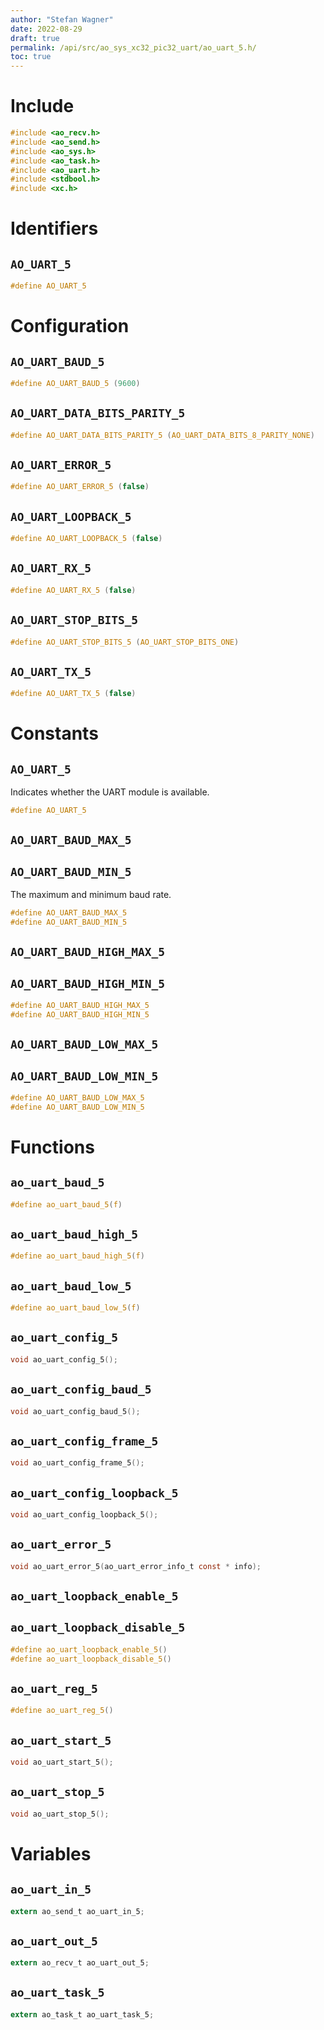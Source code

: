 ```yaml
---
author: "Stefan Wagner"
date: 2022-08-29
draft: true
permalink: /api/src/ao_sys_xc32_pic32_uart/ao_uart_5.h/
toc: true
---
```


# Include

```c
#include <ao_recv.h>
#include <ao_send.h>
#include <ao_sys.h>
#include <ao_task.h>
#include <ao_uart.h>
#include <stdbool.h>
#include <xc.h>
```

# Identifiers

## `AO_UART_5`

```c
#define AO_UART_5
```

# Configuration

## `AO_UART_BAUD_5`

```c
#define AO_UART_BAUD_5 (9600)
```

## `AO_UART_DATA_BITS_PARITY_5`

```c
#define AO_UART_DATA_BITS_PARITY_5 (AO_UART_DATA_BITS_8_PARITY_NONE)
```

## `AO_UART_ERROR_5`

```c
#define AO_UART_ERROR_5 (false)
```

## `AO_UART_LOOPBACK_5`

```c
#define AO_UART_LOOPBACK_5 (false)
```

## `AO_UART_RX_5`

```c
#define AO_UART_RX_5 (false)
```

## `AO_UART_STOP_BITS_5`

```c
#define AO_UART_STOP_BITS_5 (AO_UART_STOP_BITS_ONE)
```

## `AO_UART_TX_5`

```c
#define AO_UART_TX_5 (false)
```

# Constants

## `AO_UART_5`

Indicates whether the UART module is available.

```c
#define AO_UART_5
```

## `AO_UART_BAUD_MAX_5`
## `AO_UART_BAUD_MIN_5`

The maximum and minimum baud rate.

```c
#define AO_UART_BAUD_MAX_5
#define AO_UART_BAUD_MIN_5
```

## `AO_UART_BAUD_HIGH_MAX_5`
## `AO_UART_BAUD_HIGH_MIN_5`

```c
#define AO_UART_BAUD_HIGH_MAX_5
#define AO_UART_BAUD_HIGH_MIN_5
```

## `AO_UART_BAUD_LOW_MAX_5`
## `AO_UART_BAUD_LOW_MIN_5`

```c
#define AO_UART_BAUD_LOW_MAX_5
#define AO_UART_BAUD_LOW_MIN_5
```

# Functions

## `ao_uart_baud_5`

```c
#define ao_uart_baud_5(f)
```

## `ao_uart_baud_high_5`

```c
#define ao_uart_baud_high_5(f)
```

## `ao_uart_baud_low_5`

```c
#define ao_uart_baud_low_5(f)
```

## `ao_uart_config_5`

```c
void ao_uart_config_5();
```

## `ao_uart_config_baud_5`

```c
void ao_uart_config_baud_5();
```

## `ao_uart_config_frame_5`

```c
void ao_uart_config_frame_5();
```

## `ao_uart_config_loopback_5`

```c
void ao_uart_config_loopback_5();
```

## `ao_uart_error_5`

```c
void ao_uart_error_5(ao_uart_error_info_t const * info);
```

## `ao_uart_loopback_enable_5`
## `ao_uart_loopback_disable_5`

```c
#define ao_uart_loopback_enable_5()
#define ao_uart_loopback_disable_5()
```

## `ao_uart_reg_5`

```c
#define ao_uart_reg_5()
```

## `ao_uart_start_5`

```c
void ao_uart_start_5();
```

## `ao_uart_stop_5`

```c
void ao_uart_stop_5();
```

# Variables

## `ao_uart_in_5`

```c
extern ao_send_t ao_uart_in_5;
```

## `ao_uart_out_5`

```c
extern ao_recv_t ao_uart_out_5;
```

## `ao_uart_task_5`

```c
extern ao_task_t ao_uart_task_5;
```
